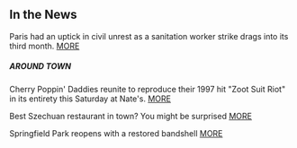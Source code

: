 ## In the News
Paris had an uptick in civil unrest as a sanitation worker strike drags into its third month.
[MORE](/)

##### AROUND TOWN
Cherry Poppin' Daddies reunite to reproduce their 1997 hit "Zoot Suit Riot" in its entirety this Saturday at Nate's.
[MORE](/)

Best Szechuan restaurant in town? You might be surprised
[MORE](/)

Springfield Park reopens with a restored bandshell
[MORE](/)
